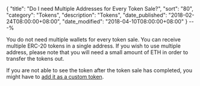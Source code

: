 {
 "title": "Do I need Multiple Addresses for Every Token Sale?",
 "sort": "80",
 "category": "Tokens",
 "description": "Tokens",
 "date_published": "2018-02-24T08:00:00+08:00",
 "date_modified": "2018-04-10T08:00:00+08:00"
}
---%

You do not need multiple wallets for every token sale. You can receive multiple ERC-20 tokens in a single address. If you wish to use multiple address, please note that you will need a small amount of ETH in order to transfer the tokens out.

If you are not able to see the token after the token sale has completed, you might have to [add it as a custom token](https://support.mycrypto.com/tokens/adding-new-token-and-sending-custom-tokens.html).
